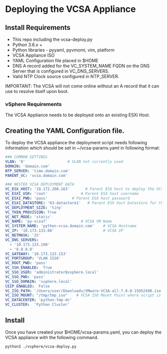 # Deploying the VCSA Appliance


## Install Requirements

- This repo including the vcsa-deploy.py
- Python 3.6.x +
- Python libraries - pyyaml, pyvmomi, vim, platform
- VCSA Appliance ISO
- YAML Configuration file placed in $HOME
- DNS A record added for the VC_SYSTEM_NAME FQDN on the DNS Server that is configured in VC_DNS_SERVERS.
- Valid NTP Clock source configured in NTP_SERVER.

IMPORTANT:  The VCSA will not come online without an A record that it can use to resolve itself upon boot.

### vSphere Requirements

The VCSA Appliance needs to be deployed onto an existing ESXi Host.

## Creating the YAML Configuration file.

To deploy the VCSA appliance the deployment script needs following information which should be set in ~/vcsa-params.yaml in following format:

``` yaml
### COMMON SETTINGS
VLAN: '0'                   # VLAN not currently used
DOMAIN: 'domain.com'
NTP_SERVER: 'time.domain.com'
PARENT_VC: 'vcsa.domain.com'

### NESTED VCSA DEPLOYMENT DATA
VC_ESX_HOST: '10.172.208.163'       # Parent ESX host to deploy the VCSA Appliance
VC_ESXI_USR: 'root'               # Parent ESX host username
VC_ESXI_PWD: 'pass'           # Parent ESX host password
VC_ESXI_DATASTORE: '63-datastore1'   # Parent ESX host Datastore for the VCSA Appliance
VC_DEPLOYMENT_SIZE: 'tiny'
VC_THIN_PROVISION: True
VC_NET_MODE: 'static'
VC_NAME: 'py-vcsa7'               # VCSA VM Name
VC_SYSTEM_NAME: 'python-vcsa.domain.com'    # VCSA Hostname
VC_IP: '10.173.133.66'                      # VCSA IP
VC_NETMASK: '25'
VC_DNS_SERVERS:
  - '10.173.133.190'
  - '8.8.8.8'
VC_GATEWAY: '10.173.133.153'
VC_PORTGROUP: 'VLAN 1526'
VC_ROOT_PWD: 'pass'
VC_SSH_ENABLED:  True
VC_SSO_USER: 'administrator@vsphere.local'
VC_SSO_PWD: 'pass'
VC_SSO_DOMAIN: 'vsphere.local'
CEIP_ENABLED:  False
VC_ISO_PATH: '/Users/user/Downloads/VMware-VCSA-all-7.0.0-15952498.iso'
VC_ISO_MOUNT: "/tmp/tmp_iso"    # VCSA ISO Mount Point where script is run
VC_DATACENTER: 'python-tmp-dc'
VC_CLUSTER:  'Python Cluster'
```

## Install 

Once you have created your $HOME/vcsa-params.yaml, you can deploy the VCSA appliance with the following command.

```shell
python3 ./vsphere/vcsa-deploy.py
```

